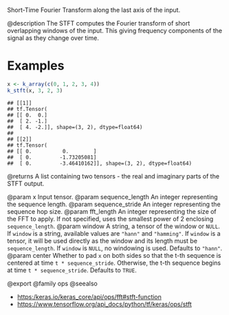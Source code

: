 Short-Time Fourier Transform along the last axis of the input.

@description
The STFT computes the Fourier transform of short overlapping windows of the
input. This giving frequency components of the signal as they change over
time.

# Examples

```r
x <- k_array(c(0, 1, 2, 3, 4))
k_stft(x, 3, 2, 3)
```

```
## [[1]]
## tf.Tensor(
## [[ 0.  0.]
##  [ 2. -1.]
##  [ 4. -2.]], shape=(3, 2), dtype=float64)
##
## [[2]]
## tf.Tensor(
## [[ 0.          0.        ]
##  [ 0.         -1.73205081]
##  [ 0.         -3.46410162]], shape=(3, 2), dtype=float64)
```

@returns
A list containing two tensors - the real and imaginary parts of the
STFT output.

@param x Input tensor.
@param sequence_length An integer representing the sequence length.
@param sequence_stride An integer representing the sequence hop size.
@param fft_length An integer representing the size of the FFT to apply. If not
    specified, uses the smallest power of 2 enclosing `sequence_length`.
@param window A string, a tensor of the window or `NULL`. If `window` is a
    string, available values are `"hann"` and `"hamming"`. If `window`
    is a tensor, it will be used directly as the window and its length
    must be `sequence_length`. If `window` is `NULL`, no windowing is
    used. Defaults to `"hann"`.
@param center Whether to pad `x` on both sides so that the t-th sequence is
    centered at time `t * sequence_stride`. Otherwise, the t-th sequence
    begins at time `t * sequence_stride`. Defaults to `TRUE`.

@export
@family ops
@seealso
+ <https:/keras.io/keras_core/api/ops/fft#stft-function>
+ <https://www.tensorflow.org/api_docs/python/tf/keras/ops/stft>

